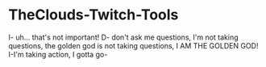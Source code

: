 # TheClouds-Twitch-Tools
 I- uh... that's not important! D- don't ask me questions, I'm not taking questions, the golden god is not taking questions, I AM THE GOLDEN GOD! I-I'm taking action, I gotta go-
